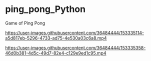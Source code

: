# ping_pong_Python


Game of Ping Pong


https://user-images.githubusercontent.com/36484444/153335114-a5d817eb-5296-4733-ad75-4e530a03c6a8.mp4



https://user-images.githubusercontent.com/36484444/153335358-46d0b381-4d5c-49d7-82e4-c129e9ed1c95.mp4

